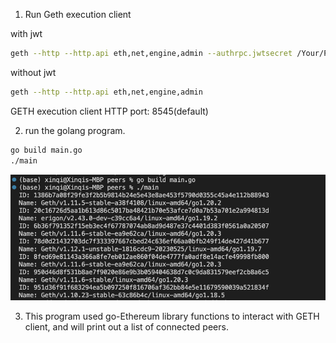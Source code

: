 1. Run Geth execution client

 with jwt
   ```bash
   geth --http --http.api eth,net,engine,admin --authrpc.jwtsecret /Your/Path/to/jwt.hex
   ```
 without jwt 
   ```bash
   geth --http --http.api eth,net,engine,admin 
   ```
GETH execution client HTTP port: 8545(default)

2. run the golang program.
```bash
go build main.go
./main
```
![Output](https://github.com/0xJungleMonkey/ETH/blob/ccfd5a0f09bf5a21dd3780149fb6f134c817871c/output.png)

3. This program used go-Ethereum library functions to interact with GETH client, and will print out a list of connected peers. 

